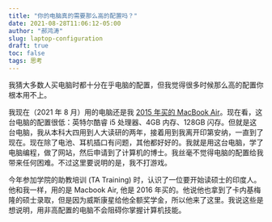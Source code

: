 ```yaml
---
title: "你的电脑真的需要那么高的配置吗？"
date: 2021-08-28T11:06:12-05:00
author: "郝鸿涛"
slug: laptop-configuration
draft: true
toc: false
tags: 思考
---
```

我猜大多数人买电脑时都十分在乎电脑的配置，但我觉得很多时候那么高的配置你根本用不上。

我现在（2021 年 8 月）用的电脑还是我 [2015 年买的 MacBook Air](https://support.apple.com/kb/SP714?locale=zh_CN)。现在看，这台电脑的配置很低：英特尔酷睿 i5 处理器、4GB 内存、128GB 闪存。但就是这台电脑，我从本科大四用到人大读研的两年，接着用到我离开印第安纳，一直到了现在。现在除了电池、耳机插口有问题，其他都好好的。我就是用这台电脑，学了电脑编程，做了网站，然后申请到了计算机的博士。我丝毫不觉得电脑的配置给我带来任何困难。不过这里要说明的是，我不打游戏。

今年参加学院的助教培训 (TA Training) 时，认识了一位要开始读硕士的印度人。他和我一样，用的是 Macbook Air, 他是 2016 年买的。他说他也拿到了卡内基梅隆的硕士录取，但是因为威斯康星给他全额奖学金，所以他来了这里。我说这些是想说明，用非高配置的电脑不会阻碍你掌握计算机技能。
